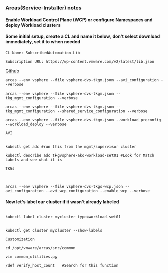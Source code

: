 ### Arcas(Service-Installer) notes

#### Enable Workload Control Plane (WCP) or configure Namespaces and deploy Workload clusters

#### Some initial setup, create a CL and name it below, don't select download immediately, set it to when needed

````
CL Name: SubscribedAutomation-Lib

Subscription URL: https://wp-content.vmware.com/v2/latest/lib.json

````

[Github](https://github.com/vmware-tanzu/service-installer-for-vmware-tanzu)

````
arcas --env vsphere --file vsphere-dvs-tkgm.json --avi_configuration --verbose

arcas --env vsphere --file vsphere-dvs-tkgm.json --tkg_mgmt_configuration --verbose

arcas --env vsphere --file vsphere-dvs-tkgm.json --tkg_mgmt_configuration --shared_service_configuration --verbose

arcas --env vsphere --file vsphere-dvs-tkgm.json --workload_preconfig --workload_deploy --verbose

````

```AVI```


````

kubectl get adc #run this from the mgmt/supervisor cluster

kubectl describe adc tkgvsphere-ako-workload-set01 #Look for Match Labels and see what it is

````

```TKGs```

````


arcas --env vsphere --file vsphere-dvs-tkgs-wcp.json --avi_configuration --avi_wcp_configuration --enable_wcp --verbose

````



#### Now let's label our cluster if it wasn't already labeled

````

kubectl label cluster mycluster type=workload-set01


kubectl get cluster mycluster --show-labels

````

```Customization```

````
cd /opt/vmware/arcas/src/common

vim common_utilities.py 

/def verify_host_count   #Search for this function

````
